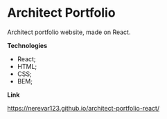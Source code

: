 # Architect Portfolio #

Architect portfolio website, made on React.

**Technologies**

* React;
* HTML;
* CSS;
* BEM;

**Link**

https://nerevar123.github.io/architect-portfolio-react/
